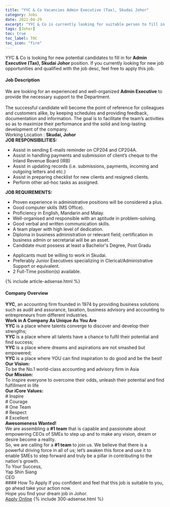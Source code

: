 ```yaml
---
title: "YYC & Co Vacancies Admin Executive (Tax), Skudai Johor" 
category: Jobs 
date: 2021-04-29 
excerpt: "YYC & Co is currently looking for suitable person to fill in the Admin Executive (Tax), Skudai Johor which based in Johor" 
tags: [Johor] 
toc: true 
toc_label: TOC 
toc_icon: "fire" 
--- 
```


<p>YYC & Co is looking for new potential candidates to fill in for <b>Admin Executive (Tax), Skudai Johor</b> position. If you currently looking for new job opportunities and qualified with the job desc, feel free to apply this job.
</p><div><div><h4>Job Description</h4></div><div><div><span><div><div><div>We are looking for an experienced and well-organized <strong>Admin Executive</strong> to provide the necessary support to the Department.</div><div><br>The successful candidate will become the point of reference for colleagues and customers alike, by keeping schedules and providing feedback, documentation and information. The goal is to facilitate the team&#8217;s activities so as to maximize their performance and the solid and long-lasting development of the company.</div><div>Working Location : <strong>Skudai, Johor</strong></div><div><strong>JOB RESPONSIBILITIES:</strong></div><ul><li>Assist in sending E-mails reminder on CP204 and CP204A.</li><li>Assist in handling payments and submission of client&#8217;s cheque to the Inland Revenue Board (IRB)</li><li>Assist in updating records (i.e. submissions, payments, incoming and outgoing letters and etc.)</li><li>Assist in preparing checklist for new clients and resigned clients.</li><li>Perform other ad-hoc tasks as assigned.</li></ul><div><strong>JOB REQUIREMENTS:</strong></div><ul><li>Proven experience in administrative positions will be considered a plus.</li><li>Good computer skills (MS Office).</li><li>Proficiency in English, Mandarin and Malay.</li><li>Well-organised and responsible with an aptitude in problem-solving.</li><li>Good verbal and written communication skills.</li><li>A team player with high level of dedication.</li><li>Diploma in business administration or relevant field; certification in business admin or secretarial will be an asset.</li><li>Candidate must possess at least a Bachelor's Degree, Post Gradu</li></ul></div><ul><li>Applicants must be willing to work in Skudai.</li><li>Preferably Junior Executives specializing in Clerical/Administrative Support or equivalent.</li><li>2 Full-Time position(s) available.</li></ul></div></span></div></div></div> 
{% include article-adsense.html %} 
<div><div><h4>Company Overview</h4></div><div><div><span><div><div>
<div>
<div>
<strong>YYC</strong>, an accounting firm founded in 1974 by providing business solutions such as audit and assurance, taxation, business advisory and accounting to entrepreneurs from different industries.</div>
<div>
<strong>Work in A Company As Unique As You Are </strong></div>
<div>
<strong>YYC</strong>&#160;is a place where&#160;talents converge to discover and develop their strengths;</div>
<div>
<strong>YYC</strong>&#160;is a place where&#160;all talents have a chance to fulfil their potential and find success;</div>
<div>
<strong>YYC</strong>&#160;is a place where&#160;dreams and aspirations are not smashed but empowered;</div>
<div>
<strong>YYC</strong>&#160;is a place where&#160;YOU&#160;can find inspiration to do good and be the best!</div>
<div>
<strong>Our Vision:</strong></div>
<div>
			To be the No.1 world-class accounting and advisory firm in Asia</div>
<div>
<strong>Our Mission:</strong></div>
<div>
			To inspire everyone to overcome their odds, unleash their potential and find fulfillment in life</div>
<div>
<strong>Our iCore Values:</strong></div>
<div>
			# Inspire</div>
<div>
			# Courage</div>
<div>
			# One Team</div>
<div>
			# Respect</div>
<div>
			# Excellent</div>
<div>
<strong>Awesomeness Wanted!</strong></div>
<div>
			We are assembling a&#160;<strong>#1 team</strong>&#160;that is capable and passionate about empowering CEOs of SMEs to step up and to make any vision, dream or desire become a reality.&#160;</div>
<div>
			So, we are calling for a&#160;<strong>#1 team</strong>&#160;to join us. We believe that there is a powerful driving force in all of us; let&#8217;s awaken this force and use it to enable SMEs to step forward and truly be a pillar in contributing to the nation's growth.</div>
<div>
			To Your Success,</div>
</div>
<div>
		Yap Shin Siang<br>
		CEO</div>
</div></div></span></div></div></div> 
#### How To Apply 
If you confident and feel that this job is suitable to you, go ahead take your action now. <br/> 
Hope you find your dream job in Johor. <br/> 
<a href="https://www.jobstreet.com.my/en/job/admin-executive-tax-skudai-johor-4552525?jobId=jobstreet-my-job-4552525&" class="btn btn--info" target="_blank" rel="nofollow noopenner">Apply Online</a> 
{% include 300-adsense.html %} 